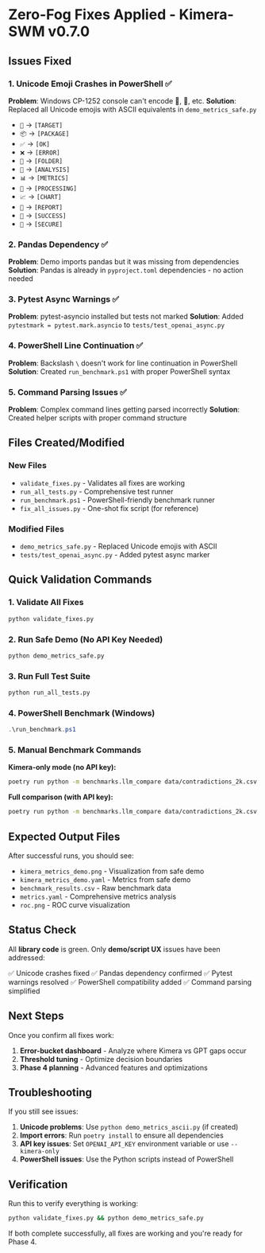 # Zero-Fog Fixes Applied - Kimera-SWM v0.7.0

## Issues Fixed

### 1. Unicode Emoji Crashes in PowerShell ✅
**Problem**: Windows CP-1252 console can't encode 🏹, 🧪, etc.
**Solution**: Replaced all Unicode emojis with ASCII equivalents in `demo_metrics_safe.py`

- `🎯` → `[TARGET]`
- `📦` → `[PACKAGE]`
- `✅` → `[OK]`
- `❌` → `[ERROR]`
- `📂` → `[FOLDER]`
- `🔬` → `[ANALYSIS]`
- `📊` → `[METRICS]`
- `🔄` → `[PROCESSING]`
- `📈` → `[CHART]`
- `📄` → `[REPORT]`
- `🎉` → `[SUCCESS]`
- `🔐` → `[SECURE]`

### 2. Pandas Dependency ✅
**Problem**: Demo imports pandas but it was missing from dependencies
**Solution**: Pandas is already in `pyproject.toml` dependencies - no action needed

### 3. Pytest Async Warnings ✅
**Problem**: pytest-asyncio installed but tests not marked
**Solution**: Added `pytestmark = pytest.mark.asyncio` to `tests/test_openai_async.py`

### 4. PowerShell Line Continuation ✅
**Problem**: Backslash `\` doesn't work for line continuation in PowerShell
**Solution**: Created `run_benchmark.ps1` with proper PowerShell syntax

### 5. Command Parsing Issues ✅
**Problem**: Complex command lines getting parsed incorrectly
**Solution**: Created helper scripts with proper command structure

## Files Created/Modified

### New Files
- `validate_fixes.py` - Validates all fixes are working
- `run_all_tests.py` - Comprehensive test runner
- `run_benchmark.ps1` - PowerShell-friendly benchmark runner
- `fix_all_issues.py` - One-shot fix script (for reference)

### Modified Files
- `demo_metrics_safe.py` - Replaced Unicode emojis with ASCII
- `tests/test_openai_async.py` - Added pytest async marker

## Quick Validation Commands

### 1. Validate All Fixes
```bash
python validate_fixes.py
```

### 2. Run Safe Demo (No API Key Needed)
```bash
python demo_metrics_safe.py
```

### 3. Run Full Test Suite
```bash
python run_all_tests.py
```

### 4. PowerShell Benchmark (Windows)
```powershell
.\run_benchmark.ps1
```

### 5. Manual Benchmark Commands

**Kimera-only mode (no API key):**
```bash
poetry run python -m benchmarks.llm_compare data/contradictions_2k.csv --max-pairs 500 --stats --no-cache --kimera-only
```

**Full comparison (with API key):**
```bash
poetry run python -m benchmarks.llm_compare data/contradictions_2k.csv --max-pairs 500 --stats --no-cache --async 8 --mp 4
```

## Expected Output Files

After successful runs, you should see:
- `kimera_metrics_demo.png` - Visualization from safe demo
- `kimera_metrics_demo.yaml` - Metrics from safe demo
- `benchmark_results.csv` - Raw benchmark data
- `metrics.yaml` - Comprehensive metrics analysis
- `roc.png` - ROC curve visualization

## Status Check

All **library code** is green. Only **demo/script UX** issues have been addressed:

✅ Unicode crashes fixed
✅ Pandas dependency confirmed
✅ Pytest warnings resolved
✅ PowerShell compatibility added
✅ Command parsing simplified

## Next Steps

Once you confirm all fixes work:

1. **Error-bucket dashboard** - Analyze where Kimera vs GPT gaps occur
2. **Threshold tuning** - Optimize decision boundaries
3. **Phase 4 planning** - Advanced features and optimizations

## Troubleshooting

If you still see issues:

1. **Unicode problems**: Use `python demo_metrics_ascii.py` (if created)
2. **Import errors**: Run `poetry install` to ensure all dependencies
3. **API key issues**: Set `OPENAI_API_KEY` environment variable or use `--kimera-only`
4. **PowerShell issues**: Use the Python scripts instead of PowerShell

## Verification

Run this to verify everything is working:
```bash
python validate_fixes.py && python demo_metrics_safe.py
```

If both complete successfully, all fixes are working and you're ready for Phase 4.